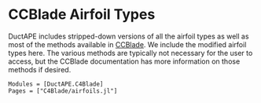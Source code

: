 # CCBlade Airfoil Types

DuctAPE includes stripped-down versions of all the airfoil types as well as most of the methods available in [CCBlade](https://flow.byu.edu/CCBlade.jl/stable/reference/#Airfoil-Evaluation).
We include the modified airfoil types here.  The various methods are typically not necessary for the user to access, but the CCBlade documentation has more information on those methods if desired.

```@autodocs
Modules = [DuctAPE.C4Blade]
Pages = ["C4Blade/airfoils.jl"]
```
